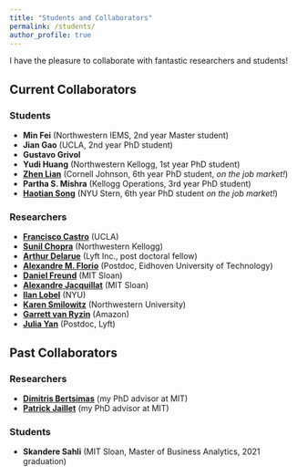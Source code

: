 ```yaml
---
title: "Students and Collaborators"
permalink: /students/
author_profile: true
---
```


I have the pleasure to collaborate with fantastic researchers and students!

## Current Collaborators

### Students
- **Min Fei** (Northwestern IEMS, 2nd year Master student)
- **Jian Gao** (UCLA, 2nd year PhD student)
- **Gustavo Grivol** 
- **Yudi Huang** (Northwestern Kellogg, 1st year PhD student)
- **[Zhen Lian](https://www.zhenlian.me/)** (Cornell Johnson, 6th year PhD student, _on the job market!_)
- **Partha S. Mishra** (Kellogg Operations, 3rd year PhD student)
- **[Haotian Song](https://sites.google.com/stern.nyu.edu/hsong)** (NYU Stern, 6th year  PhD student _on the job market!_)

### Researchers
- **[Francisco Castro](https://fcocastro.github.io/)** (UCLA)
- **[Sunil Chopra](https://www.kellogg.northwestern.edu/faculty/directory/chopra_sunil.aspx)** (Northwestern Kellogg)
- **[Arthur Delarue](https://adelarue.github.io/)** (Lyft Inc., post doctoral fellow)
- **[Alexandre M. Florio](https://research.tue.nl/en/persons/alexandre-m-florio/)** (Postdoc, Eidhoven University of Technology)
- **[Daniel Freund](https://mitsloan.mit.edu/faculty/directory/daniel-freund)** (MIT Sloan)
- **[Alexandre Jacquillat](https://mitsloan.mit.edu/faculty/directory/alexandre-jacquillat)** (MIT Sloan)
- **[Ilan Lobel](https://www.stern.nyu.edu/faculty/bio/ilan-lobel)** (NYU)
- **[Karen Smilowitz](http://users.iems.northwestern.edu/~smilo/)** (Northwestern University)
- **[Garrett van Ryzin](https://www8.gsb.columbia.edu/cbs-directory/detail/gjv1)** (Amazon)
- **[Julia Yan](http://www.mit.edu/~jyyan/)** (Postdoc, Lyft)

## Past Collaborators

### Researchers
- **[Dimitris Bertsimas](https://dbertsim.mit.edu/)** (my PhD advisor at MIT)
- **[Patrick Jaillet](http://web.mit.edu/jaillet/www/)** (my PhD advisor at MIT)

### Students
- **Skandere Sahli** (MIT Sloan, Master of Business Analytics, 2021 graduation)
